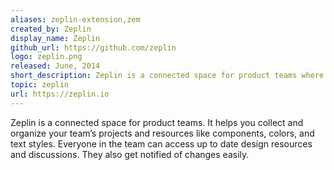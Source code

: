 ```yaml
---
aliases: zeplin-extension,zem
created_by: Zeplin
display_name: Zeplin
github_url: https://github.com/zeplin
logo: zeplin.png
released: June, 2014
short_description: Zeplin is a connected space for product teams where they can share designs, generate specs, assets and code snippets.
topic: zeplin
url: https://zeplin.io
---
```

Zeplin is a connected space for product teams. It helps you collect and organize your team’s projects and resources like components, colors, and text styles. Everyone in the team can access up to date design resources and discussions. They also get notified of changes easily.